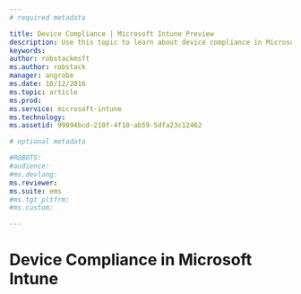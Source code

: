 ```yaml
---
# required metadata

title: Device Compliance | Microsoft Intune Preview
description: Use this topic to learn about device compliance in Microsoft Intune
keywords:
author: robstackmsftms.author: robstack
manager: angrobe
ms.date: 10/12/2016
ms.topic: article
ms.prod:
ms.service: microsoft-intune
ms.technology:
ms.assetid: 99094bcd-210f-4f10-ab59-5dfa23c12462

# optional metadata

#ROBOTS:
#audience:
#ms.devlang:
ms.reviewer: 
ms.suite: ems
#ms.tgt_pltfrm:
#ms.custom:

---
```


# Device Compliance in Microsoft Intune


